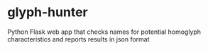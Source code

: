 # glyph-hunter
Python Flask web app that checks names for potential homoglyph characteristics and reports results in json format
